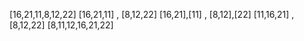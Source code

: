 [16,21,11,8,12,22]
[16,21,11] , [8,12,22]
[16,21],[11] , [8,12],[22]
[11,16,21] , [8,12,22]
[8,11,12,16,21,22]
